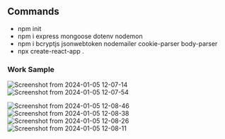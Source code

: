 ## Commands

* npm init
* npm i express mongoose dotenv nodemon
* npm i bcryptjs jsonwebtoken nodemailer cookie-parser body-parser
* npx create-react-app .

### Work Sample

![Screenshot from 2024-01-05 12-07-14](https://github.com/kumaramarjeet7503/Estore-Ecommerce-MERN-js/assets/64517073/c5a0fee5-38c6-446c-87e4-69c4bdfa7cc1)
![Screenshot from 2024-01-05 12-07-54](https://github.com/kumaramarjeet7503/Estore-Ecommerce-MERN-js/assets/64517073/c4d7d16b-a487-4777-bda3-5d60f2ab312a)

![Screenshot from 2024-01-05 12-08-46](https://github.com/kumaramarjeet7503/Estore-Ecommerce-MERN-js/assets/64517073/7539210f-ac38-48a2-a7f8-c2fa48788ca8)
![Screenshot from 2024-01-05 12-08-38](https://github.com/kumaramarjeet7503/Estore-Ecommerce-MERN-js/assets/64517073/2ef08520-e2f0-47b9-a977-8354c8e9973c)
![Screenshot from 2024-01-05 12-08-26](https://github.com/kumaramarjeet7503/Estore-Ecommerce-MERN-js/assets/64517073/572ec1b1-8ae1-44a9-b734-e74ddc193b3a)
![Screenshot from 2024-01-05 12-08-11](https://github.com/kumaramarjeet7503/Estore-Ecommerce-MERN-js/assets/64517073/4c5a3248-41a4-43bf-87b1-9ac3c3b52d4f)
